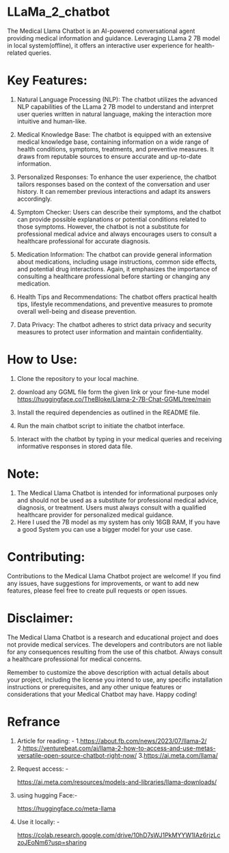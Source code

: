 # LLaMa_2_chatbot
The Medical Llama Chatbot is an AI-powered conversational agent providing medical information and guidance. Leveraging LLama 2 7B model in local system(offline), it offers an interactive user experience for health-related queries.


# Key Features:

1. Natural Language Processing (NLP): The chatbot utilizes the advanced NLP capabilities of the LLama 2 7B model to understand and interpret user queries written in natural language, making the interaction more intuitive and human-like.

2. Medical Knowledge Base: The chatbot is equipped with an extensive medical knowledge base, containing information on a wide range of health conditions, symptoms, treatments, and preventive measures. It draws from reputable sources to ensure accurate and up-to-date information.

3. Personalized Responses: To enhance the user experience, the chatbot tailors responses based on the context of the conversation and user history. It can remember previous interactions and adapt its answers accordingly.

4. Symptom Checker: Users can describe their symptoms, and the chatbot can provide possible explanations or potential conditions related to those symptoms. However, the chatbot is not a substitute for professional medical advice and always encourages users to consult a healthcare professional for accurate diagnosis.

5. Medication Information: The chatbot can provide general information about medications, including usage instructions, common side effects, and potential drug interactions. Again, it emphasizes the importance of consulting a healthcare professional before starting or changing any medication.

6. Health Tips and Recommendations: The chatbot offers practical health tips, lifestyle recommendations, and preventive measures to promote overall well-being and disease prevention.

7. Data Privacy: The chatbot adheres to strict data privacy and security measures to protect user information and maintain confidentiality.

# How to Use:

1. Clone the repository to your local machine.

2. download any GGML file form the given link or your fine-tune model 
 https://huggingface.co/TheBloke/Llama-2-7B-Chat-GGML/tree/main 

3. Install the required dependencies as outlined in the README file.

4. Run the main chatbot script to initiate the chatbot interface.

5. Interact with the chatbot by typing in your medical queries and receiving informative responses in stored data file.

# Note:

1. The Medical Llama Chatbot is intended for informational purposes only and should not be used as a substitute for professional medical advice, diagnosis, or treatment. Users must always consult with a qualified healthcare provider for personalized medical guidance.
2. Here I used the 7B model as my system has only 16GB RAM, If you have a good System you can use a bigger model for your use case.

# Contributing:

Contributions to the Medical Llama Chatbot project are welcome! If you find any issues, have suggestions for improvements, or want to add new features, please feel free to create pull requests or open issues.

# Disclaimer:

The Medical Llama Chatbot is a research and educational project and does not provide medical services. The developers and contributors are not liable for any consequences resulting from the use of this chatbot. Always consult a healthcare professional for medical concerns.

Remember to customize the above description with actual details about your project, including the license you intend to use, any specific installation instructions or prerequisites, and any other unique features or considerations that your Medical Chatbot may have. Happy coding!



# Refrance 

1. Article for reading: - 
   1.https://about.fb.com/news/2023/07/llama-2/
   2.https://venturebeat.com/ai/llama-2-how-to-access-and-use-metas-versatile-open-source-chatbot-right-now/
   3.https://ai.meta.com/llama/


2. Request access: -

   https://ai.meta.com/resources/models-and-libraries/llama-downloads/ 

3. using hugging Face:-

    https://huggingface.co/meta-llama 


4. Use it locally: - 

    https://colab.research.google.com/drive/10hD7sWJ1PkMYYW1IAz6rjzLczoJEoNm6?usp=sharing 

